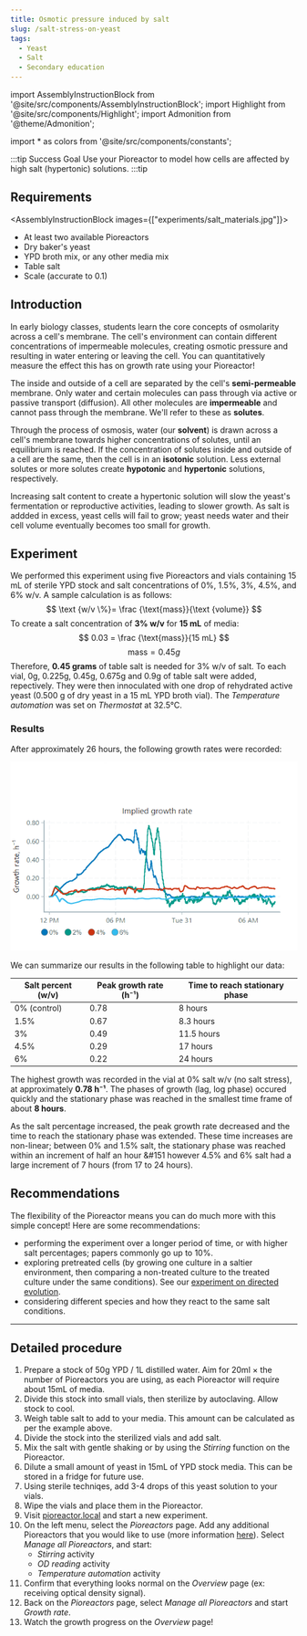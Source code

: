 ```yaml
---
title: Osmotic pressure induced by salt
slug: /salt-stress-on-yeast
tags: 
  - Yeast
  - Salt
  - Secondary education
---
```


import AssemblyInstructionBlock from '@site/src/components/AssemblyInstructionBlock';
import Highlight from '@site/src/components/Highlight';
import Admonition from '@theme/Admonition';

import * as colors from '@site/src/components/constants';

:::tip Success Goal
Use your Pioreactor to model how cells are affected by high salt (hypertonic) solutions.
:::tip

## Requirements

<AssemblyInstructionBlock images={["experiments/salt_materials.jpg"]}>

*	At least two available Pioreactors
*	Dry baker's yeast
*   YPD broth mix, or any other media mix
*	Table salt 
*	Scale (accurate to 0.1)

</AssemblyInstructionBlock>

## Introduction

In early biology classes, students learn the core concepts of osmolarity across a cell's membrane. The cell's environment can contain different concentrations of impermeable molecules, creating osmotic pressure and resulting in water entering or leaving the cell. You can quantitatively measure the effect this has on growth rate using your Pioreactor!

The inside and outside of a cell are separated by the cell's **semi-permeable** membrane. Only water and certain molecules can pass through via active or passive transport (diffusion). All other molecules are **impermeable** and cannot pass through the membrane. We'll refer to these as **solutes**. 

Through the process of osmosis, water (our **solvent**) is drawn across a cell's membrane towards higher concentrations of solutes, until an equilibrium is reached. If the concentration of solutes inside and outside of a cell are the same, then the cell is in an **isotonic** solution. Less external solutes or more solutes create **hypotonic** and **hypertonic** solutions, respectively. 

Increasing salt content to create a hypertonic solution will slow the yeast's fermentation or reproductive activities, leading to slower growth. As salt is addded in excess, yeast cells will fail to grow; yeast needs water and their cell volume eventually becomes too small for growth.  

## Experiment

We performed this experiment using five Pioreactors and vials containing 15 mL of sterile YPD stock and salt concentrations of 0%, 1.5%, 3%, 4.5%, and 6% w/v. 
A sample calculation is as follows:
$$
\text {w/v \%}= \frac {\text{mass}}{\text {volume}} 
$$
To create a salt concentration of **3% w/v** for **15 mL** of media:
$$
0.03 = \frac {\text{mass}}{15 mL} 
$$
$$
\text {mass} = 0.45 g
$$
Therefore, **0.45 grams** of table salt is needed for 3% w/v of salt.
To each vial, 0g, 0.225g, 0.45g, 0.675g and 0.9g of table salt were added, repectively. They were then innoculated with one drop of rehydrated active yeast (0.500 g of dry yeast in a 15 mL YPD broth vial). The _Temperature automation_ was set on _Thermostat_ at 32.5°C.

### Results

After approximately 26 hours, the following growth rates were recorded: 

![](/img/experiments/salt_growth_rate.png)

We can summarize our results in the following table to highlight our data: 

|Salt percent (w/v)|Peak growth rate (h⁻¹)|Time to reach stationary phase|
|------------------|--------------|----------------------|
|0% (control) |0.78|8 hours|
|1.5%|0.67|8.3 hours|
|3%|0.49|11.5 hours|
|4.5%|0.29|17 hours|
|6%|0.22|24 hours|

The highest growth was recorded in the vial at 0% salt w/v (no salt stress), at approximately **0.78 h⁻¹**. The phases of growth (lag, log phase) occured quickly and the stationary phase was reached in the smallest time frame of about **8 hours**. 

As the salt percentage increased, the peak growth rate decreased and the time to reach the stationary phase was extended. These time increases are non-linear; between 0% and 1.5% salt, the stationary phase was reached within an increment of half an hour &#151 however 4.5% and 6% salt had a large increment of 7 hours (from 17 to 24 hours). 

##  Recommendations 

The flexibility of the Pioreactor means you can do much more with this simple concept! Here are some recommendations: 
* performing the experiment over a longer period of time, or with higher salt percentages; papers commonly go up to 10%. 
* exploring pretreated cells (by growing one culture in a saltier environment, then comparing a non-treated culture to the treated culture under the same conditions). See our [experiment on directed evolution](/experiments/directed-evolution-salt-tolerance). 
* considering different species and how they react to the same salt conditions.

-----

## Detailed procedure

1. Prepare a stock of 50g YPD / 1L distilled water. Aim for 20ml × the number of Pioreactors you are using, as each Pioreactor will require about 15mL of media.
2. Divide this stock into small vials, then sterilize by autoclaving. Allow stock to cool.
2. Weigh table salt to add to your media. This amount can be calculated as per the example above.
4. Divide the stock into the sterilized vials and add salt.
5. Mix the salt with gentle shaking or by using the _Stirring_ function on the Pioreactor. 
6. Dilute a small amount of yeast in 15mL of YPD stock media. This can be stored in a fridge for future use.
7. Using sterile techniqes, add 3-4 drops of this yeast solution to your vials. 
8. Wipe the vials and place them in the Pioreactor.
9.  Visit [pioreactor.local](http://pioreactor.local) and start a new experiment.
10. On the left menu, select the _Pioreactors_ page. Add any additional Pioreactors that you would like to use (more information [here](/user-guide/create-cluster)). Select _Manage all Pioreactors_, and start:
     * _Stirring_ activity
     * _OD reading_ activity
     * _Temperature automation_ activity 
11.  Confirm that everything looks normal on the _Overview_ page (ex: receiving optical density signal).
12.	Back on the _Pioreactors_ page, select _Manage all Pioreactors_ and start _Growth rate_. 
13.  Watch the growth progress on the _Overview_ page! 


